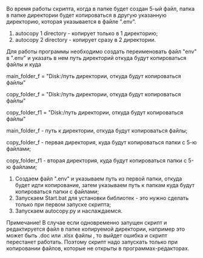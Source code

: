 Во время работы скрипта, когда в папке будет создан 5-ый файл, папка в папке директории будет копироваться в другую указанную директорию, которая указывается в файле ".env". 

1. autocopy 1 directory - копирует только в 1 директорию;
2. autocopy 2 directory - копирует сразу в 2 директории. 

Для работы программы необходимо создать переименовать файл "env" в ".env" и указать в нем путь директорий откуда будут копироваться файлы и куда

main_folder_f = "Disk:/путь директории, откуда будут копироваться файлы"

copy_folder_f = "Disk:/путь директории, откуда будут копироваться файлы"

copy_folder_f1 = "Disk:/путь директории, откуда будут копироваться файлы"

main_folder_f - путь к директории, откуда будут копироваться файлы;

copy_folder_f - первая директория, куда будут копироваться папки с 5-ю файлами;

copy_folder_f1 - вторая директория, куда будут копироваться папки с 5-ю файлами;

1. Создаем файл ".env" и указываем путь из первой папки, откуда будет идти копирование, затем указываем путь к папкам куда будут копироваться папки с файлами;
2. Запускаем Start.bat для установки библиотек - это нужно сделать только при первом запуске скрипта;
3. Запускаем autocopy.py и наслаждаемся.

Примечание! В случае если одновременно запущен скрипт и редактируется файл в папке копируемой директории, например это может быть .doc или .xlsx файлы , то выйдет ошибка и скрипт перестанет работать.
Поэтому скрипт надо запускать только при копировании файлов, которые не открыты в программах-редакторах.
